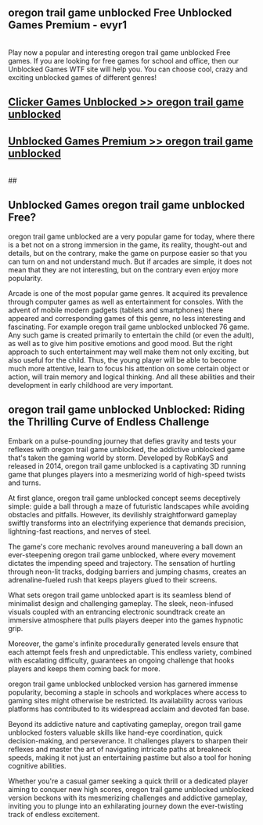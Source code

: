 ## oregon trail game unblocked Free Unblocked Games Premium - evyr1 <br>
<br>
Play now a popular and interesting oregon trail game unblocked Free games. If you are looking for free games for school and office, then our Unblocked Games WTF site will help you. You can choose cool, crazy and exciting unblocked games of different genres!


##  [Clicker Games Unblocked >> oregon trail game unblocked](http://freeplayer.one?title=oregon_trail_game_unblocked&ref=04)

##  [Unblocked Games Premium >> oregon trail game unblocked](http://freeplayer.one?title=oregon_trail_game_unblocked&ref=04)
  <br>
  ##



## Unblocked Games oregon trail game unblocked Free?

oregon trail game unblocked are a very popular game for today, where there is a bet not on a strong immersion in the game, its reality, thought-out and details, but on the contrary, make the game on purpose easier so that you can turn on and not understand much. But if arcades are simple, it does not mean that they are not interesting, but on the contrary even enjoy more popularity.

Arcade is one of the most popular game genres. It acquired its prevalence through computer games as well as entertainment for consoles. With the advent of mobile modern gadgets (tablets and smartphones) there appeared and corresponding games of this genre, no less interesting and fascinating. For example oregon trail game unblocked unblocked 76 game. Any such game is created primarily to entertain the child (or even the adult), as well as to give him positive emotions and good mood. But the right approach to such entertainment may well make them not only exciting, but also useful for the child. Thus, the young player will be able to become much more attentive, learn to focus his attention on some certain object or action, will train memory and logical thinking. And all these abilities and their development in early childhood are very important.

##  oregon trail game unblocked Unblocked: Riding the Thrilling Curve of Endless Challenge

Embark on a pulse-pounding journey that defies gravity and tests your reflexes with oregon trail game unblocked, the addictive unblocked game that's taken the gaming world by storm. Developed by RobKayS and released in 2014, oregon trail game unblocked is a captivating 3D running game that plunges players into a mesmerizing world of high-speed twists and turns.

At first glance, oregon trail game unblocked concept seems deceptively simple: guide a ball through a maze of futuristic landscapes while avoiding obstacles and pitfalls. However, its devilishly straightforward gameplay swiftly transforms into an electrifying experience that demands precision, lightning-fast reactions, and nerves of steel.

The game's core mechanic revolves around maneuvering a ball down an ever-steepening oregon trail game unblocked, where every movement dictates the impending speed and trajectory. The sensation of hurtling through neon-lit tracks, dodging barriers and jumping chasms, creates an adrenaline-fueled rush that keeps players glued to their screens.

What sets oregon trail game unblocked apart is its seamless blend of minimalist design and challenging gameplay. The sleek, neon-infused visuals coupled with an entrancing electronic soundtrack create an immersive atmosphere that pulls players deeper into the games hypnotic grip.

Moreover, the game's infinite procedurally generated levels ensure that each attempt feels fresh and unpredictable. This endless variety, combined with escalating difficulty, guarantees an ongoing challenge that hooks players and keeps them coming back for more.

oregon trail game unblocked unblocked version has garnered immense popularity, becoming a staple in schools and workplaces where access to gaming sites might otherwise be restricted. Its availability across various platforms has contributed to its widespread acclaim and devoted fan base.

Beyond its addictive nature and captivating gameplay, oregon trail game unblocked fosters valuable skills like hand-eye coordination, quick decision-making, and perseverance. It challenges players to sharpen their reflexes and master the art of navigating intricate paths at breakneck speeds, making it not just an entertaining pastime but also a tool for honing cognitive abilities.

Whether you're a casual gamer seeking a quick thrill or a dedicated player aiming to conquer new high scores, oregon trail game unblocked unblocked version beckons with its mesmerizing challenges and addictive gameplay, inviting you to plunge into an exhilarating journey down the ever-twisting track of endless excitement.
